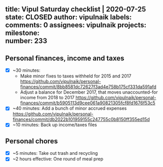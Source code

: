 title:	Vipul Saturday checklist | 2020-07-25
state:	CLOSED
author:	vipulnaik
labels:	
comments:	0
assignees:	vipulnaik
projects:	
milestone:	
number:	233
--
## Personal finances, income and taxes

- [x] ~30 minutes:
  - Make minor fixes to taxes withheld for 2015 and 2017 https://github.com/vipulnaik/personal-finances/commit/8bb8581dc72627f3ad4e758b175cf331da591afd
  - Adjust a balance for December 2017, that moves unaccounted-for income from 2018 to 2017 https://github.com/vipulnaik/personal-finances/commit/b5905113d9cee061a90821305fcf8fd1676f53c5
- [x] ~40 minutes: Add a bunch of minor accrued expenses https://github.com/vipulnaik/personal-finances/commit/db2022b101959155c247755c0b8150ff355ed15d
- [x] ~10 minutes: Back up income/taxes files

## Personal chores

- [x] ~5 minutes: Take out trash and recycling
- [x] ~2 hours effective: One round of meal prep
